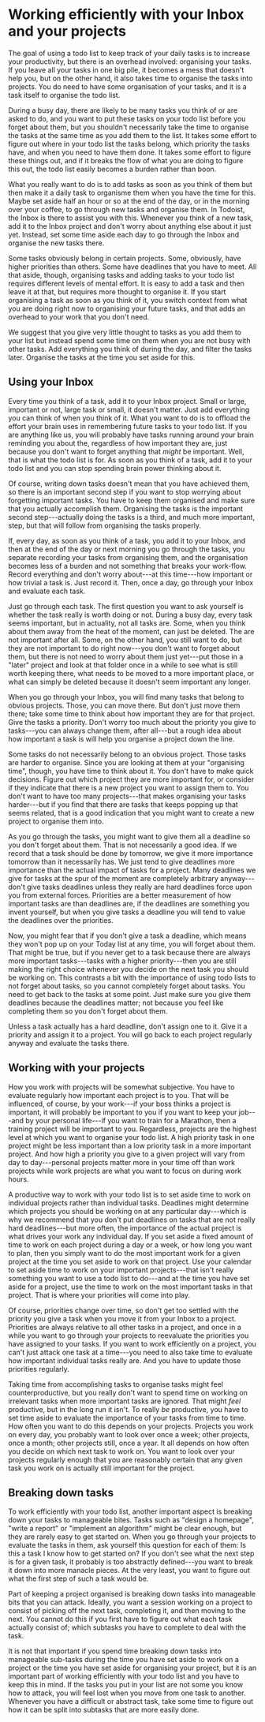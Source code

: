 # Working efficiently with your Inbox and your projects

The goal of using a todo list to keep track of your daily tasks is to increase your productivity, but there is an overhead involved: organising your tasks. If you leave all your tasks in one big pile, it becomes a mess that doesn't help you, but on the other hand, it also takes time to organise the tasks into projects. You do need to have some organisation of your tasks, and it is a task itself to organise the todo list.

During a busy day, there are likely to be many tasks you think of or are asked to do, and you want to put these tasks on your todo list before you forget about them, but you shouldn't necessarily take the time to organise the tasks at the same time as you add them to the list. It takes some effort to figure out where in your todo list the tasks belong, which priority the tasks have, and when you need to have them done. It takes some effort to figure these things out, and if it breaks the flow of what you are doing to figure this out, the todo list easily becomes a burden rather than boon.

What you really want to do is to add tasks as soon as you think of them but then make it a daily task to organisme them when you have the time for this. Maybe set aside half an hour or so at the end of the day, or in the morning over your coffee, to go through new tasks and organise them. In Todoist, the Inbox is there to assist you with this. Whenever you think of a new task, add it to the Inbox project and don't worry about anything else about it just yet. Instead, set some time aside each day to go through the Inbox and organise the new tasks there.

Some tasks obviously belong in certain projects. Some, obviously, have higher priorities than others. Some have deadlines that you have to meet. All that aside, though, organising tasks and adding tasks to your todo list requires different levels of mental effort. It is easy to add a task and then leave it at that, but requires more thought to organise it. If you start organising a task as soon as you think of it, you switch context from what you are doing right now to organising your future tasks, and that adds an overhead to your work that you don't need.

We suggest that you give very little thought to tasks as you add them to your list but instead spend some time on them when you are not busy with other tasks. Add everything you think of during the day, and filter the tasks later. Organise the tasks at the time you set aside for this.

## Using your Inbox

Every time you think of a task, add it to your Inbox project. Small or large, important or not, large task or small, it doesn't matter. Just add everything you can think of when you think of it. What you want to do is to offload the effort your brain uses in remembering future tasks to your todo list. If you are anything like us, you will probably have tasks running around your brain reminding you about the, regardless of how important they are, just because you don't want to forget anything that *might* be important. Well, that is what the todo list is for. As soon as you think of a task, add it to your todo list and you can stop spending brain power thinking about it.

Of course, writing down tasks doesn't mean that you have achieved them, so there is an important second step if you want to stop worrying about forgetting important tasks. You have to keep them organised and make sure that you actually accomplish them. Organising the tasks is the important second step---actually doing the tasks is a third, and much more important, step, but that will follow from organising the tasks properly.

If, every day, as soon as you think of a task, you add it to your Inbox, and then at the end of the day or next morning you go through the tasks, you separate recording your tasks from organising them, and the organisation becomes less of a burden and not something that breaks your work-flow. Record everything and don't worry about---at this time---how important or how trivial a task is. Just record it. Then, once a day, go through your Inbox and evaluate each task.

Just go through each task. The first question you want to ask yourself is whether the task really is worth doing or not. During a busy day, every task seems important, but in actuality, not all tasks are. Some, when you think about them away from the heat of the moment, can just be deleted. The are not important after all. Some, on the other hand, you still want to do, but they are not important to do right now---you don't want to forget about them, but there is not need to worry about them just yet---put those in a "later" project and look at that folder once in a while to see what is still worth keeping there, what needs to be moved to a more important place, or what can simply be deleted because it doesn't seem important any longer.

When you go through your Inbox, you will find many tasks that belong to obvious projects. Those, you can move there. But don't just move them there; take some time to think about how important they are for that project. Give the tasks a priority. Don't worry too much about the priority you give to tasks---you can always change them, after all---but a rough idea about how important a task is will help you organise a project down the line.

Some tasks do not necessarily belong to an obvious project. Those tasks are harder to organise. Since you are looking at them at your "organising time", though, you have time to think about it. You don't have to make quick decisions. Figure out which project they are more important for, or consider if they indicate that there is a new project you want to assign them to. You don't want to have too many projects---that makes organising your tasks harder---but if you find that there are tasks that keeps popping up that seems related, that is a good indication that you might want to create a new project to organise them into.

As you go through the tasks, you might want to give them all a deadline so you don't forget about them. That is not necessarily a good idea. If we record that a task should be done by tomorrow, we give it more importance tomorrow than it necessarily has. We just tend to give deadlines more importance than the actual impact of tasks for a project. Many deadlines we give for tasks at the spur of the moment are completely arbitrary anyway---don't give tasks deadlines unless they really are hard deadlines force upon you from external forces. Priorities are a better measurement of how important tasks are than deadlines are, if the deadlines are something you invent yourself, but when you give tasks a deadline you will tend to value the deadlines over the priorities.

Now, you might fear that if you don't give a task a deadline, which means they won't pop up on your Today list at any time, you will forget about them. That might be true, but if you never get to a task because there are always more important tasks---tasks with a higher priority---then you are still making the right choice whenever you decide on the next task you should be working on. This contrasts a bit with the importance of using todo lists to not forget about tasks, so you cannot completely forget about tasks. You need to get back to the tasks at some point. Just make sure you give them deadlines because the deadlines matter; not because you feel like completing them so you don't forget about them.

Unless a task actually has a hard deadline, don't assign one to it. Give it a priority and assign it to a project. You will go back to each project regularly anyway and evaluate the tasks there.

## Working with your projects

How you work with projects will be somewhat subjective. You have to evaluate regularly how important each project is to you. That will be influenced, of course, by your work---if your boss thinks a project is important, it will probably be important to you if you want to keep your job---and by your personal life---if you want to train for a Marathon, then a training project will be important to you. Regardless, projects are the highest level at which you want to organise your todo list. A high priority task in one project might be less important than a low priority task in a more important project. And how high a priority you give to a given project will vary from day to day---personal projects matter more in your time off than work projects while work projects are what you want to focus on during work hours.

A productive way to work with your todo list is to set aside time to work on individual projects rather than individual tasks. Deadlines might determine which projects you should be working on at any particular day---which is why we recommend that you don't put deadlines on tasks that are not really hard deadlines---but more often, the importance of the actual project is what drives your work any individual day. If you set aside a fixed amount of time to work on each project during a day or a week, or how long you want to plan, then you simply want to do the most important work for a given project at the time you set aside to work on that project. Use your calendar to set aside time to work on your important projects---that isn't really something you want to use a todo list to do---and at the time you have set aside for a project, use the time to work on the most important tasks in that project. That is where your priorities will come into play.

Of course, priorities change over time, so don't get too settled with the priority you give a task when you move it from your Inbox to a project. Priorities are always relative to all other tasks in a project, and once in a while you want to go through your projects to reevaluate the priorities you have assigned to your tasks. If you want to work efficiently on a project, you can't just attack one task at a time---you need to also take time to evaluate how important individual tasks really are. And you have to update those priorities regularly.

Taking time from accomplishing tasks to organise tasks might feel counterproductive, but you really don't want to spend time on working on irrelevant tasks when more important tasks are ignored. That might *feel* productive, but in the long run it isn't. To really *be* productive, you have to set time aside to evaluate the importance of your tasks from time to time. How often you want to do this depends on your projects. Projects you work on every day, you probably want to look over once a week; other projects, once a month; other projects still, once a year. It all depends on how often you decide on which next task to work on. You want to look over your projects regularly enough that you are reasonably certain that any given task you work on is actually still important for the project.

## Breaking down tasks

To work efficiently with your todo list, another important aspect is breaking down your tasks to manageable bites. Tasks such as "design a homepage", "write a report" or "implement an algorithm" might be clear enough, but they are rarely easy to get started on. When you go through your projects to evaluate the tasks in them, ask yourself this question for each of them: Is this a task I know how to get started on? If you don't see what the next step is for a given task, it probably is too abstractly defined---you want to break it down into more manacle pieces. At the very least, you want to figure out what the first step of such a task would be.

Part of keeping a project organised is breaking down tasks into manageable bits that you can attack. Ideally, you want a session working on a project to consist of picking off the next task, completing it, and then moving to the next. You cannot do this if you first have to figure out what each task actually consist of; which subtasks you have to complete to deal with the task.

It is not that important if you spend time breaking down tasks into manageable sub-tasks during the time you have set aside to work on a project or the time you have set aside for organising your project, but it is an important part of working efficiently with your todo list and you have to keep this in mind. If the tasks you put in your list are not some you know how to attack, you will feel lost when you move from one task to another. Whenever you have a difficult or abstract task, take some time to figure out how it can be split into subtasks that are more easily done.
